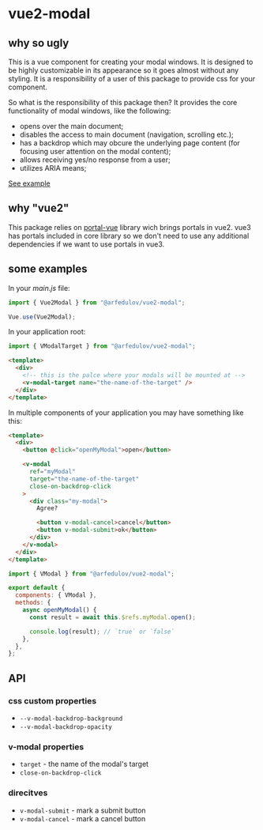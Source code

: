 # vue2-modal

## why so ugly

This is a vue component for creating your modal windows. It is
designed to be highly customizable in its appearance so it goes
almost without any styling. It is a responsibility of a user of this
package to provide css for your component.

So what is the responsibility of this package then? It provides
the core functionality of modal windows, like the following:

- opens over the main document;
- disables the access to main document (navigation, scrolling etc.);
- has a backdrop which may obcure the underlying page content (for
  focusing user attention on the modal content);
- allows receiving yes/no response from a user;
- utilizes ARIA means;

[See example](https://www.w3.org/TR/wai-aria-practices-1.1/examples/dialog-modal/dialog.html)

## why "vue2"

This package relies on [portal-vue](https://www.npmjs.com/package/portal-vue) library wich brings portals in vue2. vue3 has portals included in core library so we don't need to use any additional dependencies if we want to use portals in vue3.

## some examples

In your _main.js_ file:

```js
import { Vue2Modal } from "@arfedulov/vue2-modal";

Vue.use(Vue2Modal);
```

In your application root:

```js
import { VModalTarget } from "@arfedulov/vue2-modal";
```

```html
<template>
  <div>
    <!-- this is the palce where your modals will be mounted at -->
    <v-modal-target name="the-name-of-the-target" />
  </div>
</template>
```

In multiple components of your application you may
have something like this:

```html
<template>
  <div>
    <button @click="openMyModal">open</button>

    <v-modal
      ref="myModal"
      target="the-name-of-the-target"
      close-on-backdrop-click
    >
      <div class="my-modal">
        Agree?

        <button v-modal-cancel>cancel</button>
        <button v-modal-submit>ok</button>
      </div>
    </v-modal>
  </div>
</template>
```

```js
import { VModal } from "@arfedulov/vue2-modal";

export default {
  components: { VModal },
  methods: {
    async openMyModal() {
      const result = await this.$refs.myModal.open();

      console.log(result); // `true` or `false`
    },
  },
};
```

## API

### css custom properties

- `--v-modal-backdrop-background`
- `--v-modal-backdrop-opacity`

### v-modal properties

- `target` - the name of the modal's target
- `close-on-backdrop-click`

### direcitves

- `v-modal-submit` - mark a submit button
- `v-modal-cancel` - mark a cancel button
